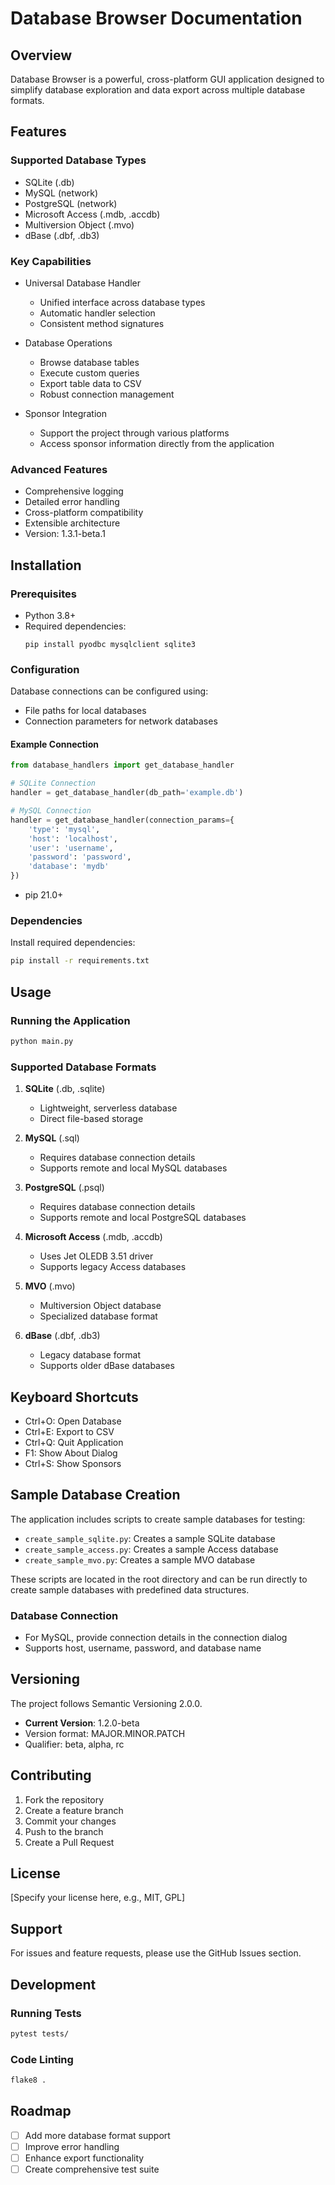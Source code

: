 # Database Browser Documentation

## Overview

Database Browser is a powerful, cross-platform GUI application designed to simplify database exploration and data export across multiple database formats.

## Features

### Supported Database Types
- SQLite (.db)
- MySQL (network)
- PostgreSQL (network)
- Microsoft Access (.mdb, .accdb)
- Multiversion Object (.mvo)
- dBase (.dbf, .db3)

### Key Capabilities
- Universal Database Handler
  - Unified interface across database types
  - Automatic handler selection
  - Consistent method signatures

- Database Operations
  - Browse database tables
  - Execute custom queries
  - Export table data to CSV
  - Robust connection management

- Sponsor Integration
  - Support the project through various platforms
  - Access sponsor information directly from the application

### Advanced Features
- Comprehensive logging
- Detailed error handling
- Cross-platform compatibility
- Extensible architecture
- Version: 1.3.1-beta.1

## Installation

### Prerequisites
- Python 3.8+
- Required dependencies:
  ```
  pip install pyodbc mysqlclient sqlite3
  ```

### Configuration
Database connections can be configured using:
- File paths for local databases
- Connection parameters for network databases

#### Example Connection
```python
from database_handlers import get_database_handler

# SQLite Connection
handler = get_database_handler(db_path='example.db')

# MySQL Connection
handler = get_database_handler(connection_params={
    'type': 'mysql',
    'host': 'localhost',
    'user': 'username',
    'password': 'password',
    'database': 'mydb'
})
```
- pip 21.0+

### Dependencies

Install required dependencies:

```bash
pip install -r requirements.txt
```

## Usage

### Running the Application

```bash
python main.py
```

### Supported Database Formats

1. **SQLite** (.db, .sqlite)
   - Lightweight, serverless database
   - Direct file-based storage

2. **MySQL** (.sql)
   - Requires database connection details
   - Supports remote and local MySQL databases

3. **PostgreSQL** (.psql)
   - Requires database connection details
   - Supports remote and local PostgreSQL databases

4. **Microsoft Access** (.mdb, .accdb)
   - Uses Jet OLEDB 3.51 driver
   - Supports legacy Access databases

5. **MVO** (.mvo)
   - Multiversion Object database
   - Specialized database format

6. **dBase** (.dbf, .db3)
   - Legacy database format
   - Supports older dBase databases

## Keyboard Shortcuts

- Ctrl+O: Open Database
- Ctrl+E: Export to CSV
- Ctrl+Q: Quit Application
- F1: Show About Dialog
- Ctrl+S: Show Sponsors

## Sample Database Creation

The application includes scripts to create sample databases for testing:
- `create_sample_sqlite.py`: Creates a sample SQLite database
- `create_sample_access.py`: Creates a sample Access database
- `create_sample_mvo.py`: Creates a sample MVO database

These scripts are located in the root directory and can be run directly to create sample databases with predefined data structures.

### Database Connection

- For MySQL, provide connection details in the connection dialog
- Supports host, username, password, and database name

## Versioning

The project follows Semantic Versioning 2.0.0.

- **Current Version**: 1.2.0-beta
- Version format: MAJOR.MINOR.PATCH
- Qualifier: beta, alpha, rc

## Contributing

1. Fork the repository
2. Create a feature branch
3. Commit your changes
4. Push to the branch
5. Create a Pull Request

## License

[Specify your license here, e.g., MIT, GPL]

## Support

For issues and feature requests, please use the GitHub Issues section.

## Development

### Running Tests

```bash
pytest tests/
```

### Code Linting

```bash
flake8 .
```

## Roadmap

- [ ] Add more database format support
- [ ] Improve error handling
- [ ] Enhance export functionality
- [ ] Create comprehensive test suite
